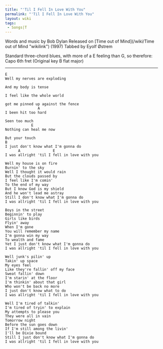 ```yaml
---
title: "'Til I Fell In Love With You"
permalink: "'Til I Fell In Love With You"
layout: wiki
tags:
 - Songs|T
---
```


Words and music by Bob Dylan
Released on [Time out of Mind](/wiki/Time out of Mind "wikilink") (1997)
Tabbed by Eyolf Østrem

Standard three-chord blues, with more of a E feeling than G, so
therefore: Capo 6th fret (Original key B flat major)

* * * * *

    E
    Well my nerves are exploding

    And my body is tense

    I feel like the whole world

    got me pinned up against the fence
                   A
    I been hit too hard

    Seen too much
                E
    Nothing can heal me now

    But your touch
    B
    I just don't know what I'm gonna do
          A               E
    I was allright 'til I fell in love with you

    Well my house is on fire
    Burnin' to the sky
    Well I thought it would rain
    But the clouds passed by
    I feel like I'm comin'
    To the end of my way
    But I know God is my shield
    And he won't lead me astray
    Still I don't know what I'm gonna do
    I was allright 'til I fell in love with you

    Boys in the street
    Beginnin' to play
    Girls like birds
    Flyin' away
    When I'm gone
    You will remember my name
    I'm gonna win my way
    To wealth and fame
    Yet I just don't know what I'm gonna do
    I was allright 'til I fell in love with you

    Well junk's pilin' up
    Takin' up space
    My eyes feel
    Like they're fallin' off my face
    Sweat fallin' down
    I'm starin' at the floor
    I'm thinkin' about that girl
    Who won't be back no more
    I just don't know what to do
    I was allright 'til I fell in love with you

    Well I'm tired of talkin'
    I'm tired of tryin' to explain
    My attempts to please you
    They were all in vain
    Tomorrow night
    Before the sun goes down
    If I'm still among the livin'
    I'll be Dixie bound
    Still I just don't know what I'm gonna do
    I was allright 'til I fell in love with you
